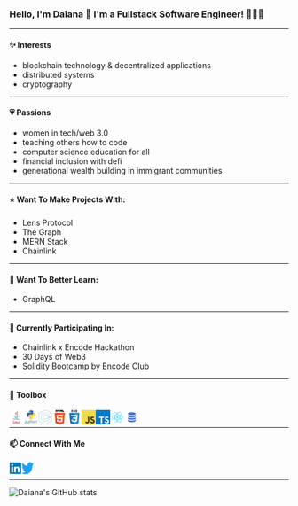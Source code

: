 ### Hello, I'm Daiana 👋 I'm a Fullstack Software Engineer! 👩🏽‍💻 

--- 
#### ✨ Interests 
- blockchain technology & decentralized applications
- distributed systems
- cryptography
---

#### 💗 Passions
- women in tech/web 3.0 
- teaching others how to code
- computer science education for all
- financial inclusion with defi
- generational wealth building in immigrant communities
---
#### ⭐ Want To Make Projects With:
- Lens Protocol
- The Graph
- MERN Stack
- Chainlink
---
#### 🧠 Want To Better Learn:
- GraphQL
---
#### 🦋 Currently Participating In:
- Chainlink x Encode Hackathon
- 30 Days of Web3
- Solidity Bootcamp by Encode Club
---

#### 🧰 Toolbox

<img align="left" alt="Java" width="26px" src="https://github.com/devicons/devicon/blob/master/icons/java/java-original-wordmark.svg" />
<img align="left" alt="Java" width="26px" src="https://github.com/devicons/devicon/blob/master/icons/python/python-original-wordmark.svg" />
<img align="left" alt="Java" width="26px" src="https://github.com/devicons/devicon/blob/master/icons/cplusplus/cplusplus-line.svg" />
<img align="left" alt="HTML5" width="26px" src="https://raw.githubusercontent.com/github/explore/80688e429a7d4ef2fca1e82350fe8e3517d3494d/topics/html/html.png" />
<img align="left" alt="CSS3" width="26px" src="https://raw.githubusercontent.com/github/explore/80688e429a7d4ef2fca1e82350fe8e3517d3494d/topics/css/css.png" />
<img align="left" alt="JavaScript" width="26px" src="https://raw.githubusercontent.com/github/explore/80688e429a7d4ef2fca1e82350fe8e3517d3494d/topics/javascript/javascript.png"/>
<img align="left" alt="TypeScript" width="26px" src="https://raw.githubusercontent.com/github/explore/80688e429a7d4ef2fca1e82350fe8e3517d3494d/topics/typescript/typescript.png"/>
<img align="left" alt="React" width="26px" src="https://raw.githubusercontent.com/github/explore/80688e429a7d4ef2fca1e82350fe8e3517d3494d/topics/react/react.png"/>
<img align="left" alt="SQL" width="26px" src="https://raw.githubusercontent.com/github/explore/80688e429a7d4ef2fca1e82350fe8e3517d3494d/topics/sql/sql.png" />
<br />

---

#### 📫 Connect With Me

[<img align="left" alt="Daiana Bilbao | LinkedIn" width="22px" src="https://github.com/devicons/devicon/blob/master/icons/linkedin/linkedin-original.svg" />][linkedin]
[<img align="left" alt="Daiana Bilbao | Twitter" width="22px" src="https://github.com/devicons/devicon/blob/master/icons/twitter/twitter-original.svg" />][twitter]
<br />

---
![Daiana's GitHub stats](https://github-readme-stats.vercel.app/api?username=dayana0425&show_icons=true&theme=radical)
<br />

[linkedin]: https://www.linkedin.com/in/daianabilbao/
[twitter]: https://twitter.com/hello_dayana/
<br />
